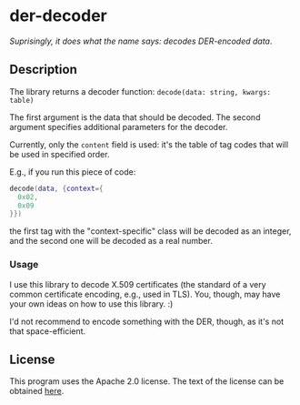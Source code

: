 # der-decoder
*Suprisingly, it does what the name says: decodes DER-encoded data*.

## Description
The library returns a decoder function: `decode(data: string, kwargs: table)`

The first argument is the data that should be decoded. The second argument specifies additional parameters for the decoder.

Currently, only the `content` field is used: it's the table of tag codes that will be used in specified order.

E.g., if you run this piece of code:

```lua
decode(data, {context={
  0x02,
  0x09
}})
```

the first tag with the "context-specific" class will be decoded as an integer, and the second one will be decoded as a real number.

### Usage
I use this library to decode X.509 certificates (the standard of a very common certificate encoding, e.g., used in TLS). You, though, may have your own ideas on how to use this library. :)

I'd not recommend to encode something with the DER, though, as it's not that space-efficient.

## License
This program uses the Apache 2.0 license. The text of the license can be obtained [here](http://www.apache.org/licenses/LICENSE-2.0).
